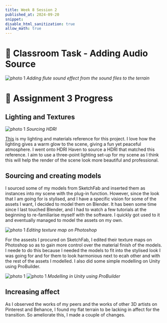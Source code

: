 ```yaml
---
title: Week 8 Session 2
published_at: 2024-09-20
snippet: 
disable_html_sanitization: true
allow_math: true
---
```

# :page_with_curl: Classroom Task - Adding Audio Source

![photo 1](photos/47.png)
*Adding flute sound effect from the sound files to the terrain*

# :page_with_curl: Assignment 3 Progress

## Lighting and Textures

![photo 1](photos/49.png)
*Sourcing HDRI*

[This](https://www.behance.net/gallery/14268675/CTC-Winter-Olympic-Package) is my lighting and materials reference for this project. I love how the lighting gives a warm glow to the scene, giving a fun yet peaceful atmosphere. I went onto HDRI Haven to source a HDRI that matched this reference. I aim to use a three-point lighting set-up for my scene as I think this will help the render of the scene look more beautiful and professional.

## Sourcing and creating models

I sourced some of my models from SketchFab and inserted them as instances into my scene with the plug-in function. However, since the look that I am going for is stylised, and I have a specific vision for some of the assets I want, I decided to model them on Blender. It has been some time since I last touched Blender, and I had to watch a few tutorials at the beginning to re-familiarise myself with the software. I quickly got used to it and eventually managed to model the assets on my own. 

![photo 1](photos/55.png)
*Editing texture map on Photoshop*

For the assests I procured on SketchFab, I edited their texture maps on Photoshop so as to gain more control over the material finish of the models. I neede to do this because I needed the models to fit into the stylised look I was going for and for them to look harmonious next to ecah other and with the rest of the assets I modelled. I also did some simple modelling on Unity using ProBuilder.

![photo 1](photos/53.png)
![photo 1](photos/54.png)
*Modelling in Unity using ProBuilder*

## Increasing affect

As I observed the works of my peers and the works of other 3D artists on Pinterest and Behance, I found my flat terrain to be lacking in affect for the transition. So ameliorate this, I made a couple of changes.

